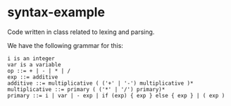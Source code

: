 # syntax-example
Code written in class related to lexing and parsing.

We have the following grammar for this:

```
i is an integer
var is a variable
op ::= + | - | * | /
exp ::= additive
additive ::= multiplicative ( ('+' | '-') multiplicative )*
multiplicative ::= primary ( ('*' | '/') primary)*
primary ::= i | var | - exp | if (exp) { exp } else { exp } | ( exp )
```
